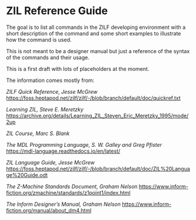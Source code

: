 # ZIL Reference Guide

The goal is to list all commands in the ZILF developing environment with a short description 
of the command and some short examples to illustrate how the command is used.

This is not meant to be a designer manual but just a reference of the syntax of 
the commands and their usage.

This is a first draft with lots of placeholders at the moment.

The information comes mostly from:

  *ZILF Quick Reference, Jesse McGrew*
  https://foss.heptapod.net/zilf/zilf/-/blob/branch/default/doc/quickref.txt
  
  *Learning ZIL, Steve E. Meretzky*
  https://archive.org/details/Learning_ZIL_Steven_Eric_Meretzky_1995/mode/2up
  
  *ZIL Course, Marc S. Blank*
  
  *The MDL Programming Language, S. W. Galley and Greg Pfister*
  https://mdl-language.readthedocs.io/en/latest/
  
  *ZIL Language Guide, Jesse McGrew*
  https://foss.heptapod.net/zilf/zilf/-/blob/branch/default/doc/ZIL%20Language%20Guide.odt
  
  *The Z-Machine Standards Document, Graham Nelson*
  https://www.inform-fiction.org/zmachine/standards/z1point1/index.html
  
  *The Inform Designer’s Manual, Graham Nelson*
  https://www.inform-fiction.org/manual/about_dm4.html
